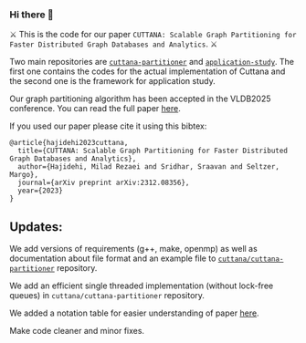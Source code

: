 ### Hi there 👋

⚔️ This is the code for our paper `CUTTANA: Scalable Graph Partitioning for Faster
Distributed Graph Databases and Analytics`. ⚔️

Two main repositories are [`cuttana-partitioner`](https://github.com/cuttana/cuttana-partitioner) and [`application-study`](https://github.com/cuttana/application-study). The first one contains the codes for the actual implementation of Cuttana and the second one is the framework for application study. 

Our graph partitioning algorithm has been accepted in the VLDB2025 conference. You can read the full paper [here](https://www.vldb.org/pvldb/vol18/p14-hajidehi.pdf). 

If you used our paper please cite it using this bibtex: 

```
@article{hajidehi2023cuttana,
  title={CUTTANA: Scalable Graph Partitioning for Faster Distributed Graph Databases and Analytics},
  author={Hajidehi, Milad Rezaei and Sridhar, Sraavan and Seltzer, Margo},
  journal={arXiv preprint arXiv:2312.08356},
  year={2023}
}
```

## Updates:
We add versions of requirements (g++, make, openmp) as well as documentation about file format and an example file to [`cuttana/cuttana-partitioner`](https://github.com/cuttana/cuttana-partitioner) repository. 

We add an efficient single threaded implementation (without lock-free queues) in `cuttana/cuttana-partitioner` repository.

We added a notation table for easier understanding of paper [here](https://github.com/cuttana/cuttana/blob/main/Notation_Table.pdf). 

Make code cleaner and minor fixes. 
<!--
**cuttana/cuttana** is a ✨ _special_ ✨ repository because its `README.md` (this file) appears on your GitHub profile.

Here are some ideas to get you started:

- 🔭 I’m currently working on ...
- 🌱 I’m currently learning ...
- 👯 I’m looking to collaborate on ...
- 🤔 I’m looking for help with ...
- 💬 Ask me about ...
- 📫 How to reach me: ...
- 😄 Pronouns: ...
- ⚡ Fun fact: ...
-->
